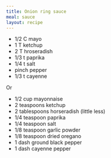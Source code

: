 ```yaml
---
title: Onion ring sauce
meal: sauce
layout: recipe
---
```


* 1/2 C mayo
* 1 T ketchup
* 2 T hroseradish
* 1/3 t paprika
* 1/4 t salt
* pinch pepper
* 1/3 t cayenne


Or 

* 	1/2 cup mayonnaise
* 	2 teaspoons ketchup
* 	2 tablespoons horseradish (little less)
* 	1/4 teaspoon paprika
* 	1/4 teaspoon salt
* 	1/8 teaspoon garlic powder
* 	1/8 teaspoon dried oregano
* 	1 dash ground black pepper
* 	1 dash cayenne pepper


